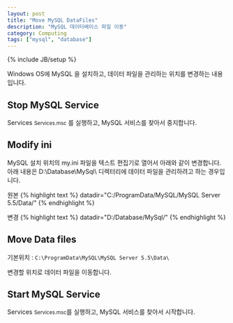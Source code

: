 ```yaml
---
layout: post
title: "Move MySQL DataFiles"
description: "MySQL 데이터베이스 파일 이동"
category: Computing
tags: ["mysql", "database"]
---
```

{% include JB/setup %}


Windows OS에 MySQL 을 설치하고, 데이터 파일을 관리하는 위치를 변경하는 내용입니다.

## Stop MySQL Service

Services <small>Services.msc</small> 를 실행하고, MySQL 서비스를 찾아서 중지합니다.

## Modify ini

MySQL 설치 위치의 my.ini 파일을 텍스트 편집기로 열어서 아래와 같이 변경합니다.
아래 내용은 D:\Database\MySql\ 디렉터리에 데이터 파일을 관리하려고 하는 경우입니다.

원본
{% highlight text %}
datadir="C:/ProgramData/MySQL/MySQL Server 5.5/Data/"
{% endhighlight %}

변경
{% highlight text %}
datadir="D:/Database/MySql/"
{% endhighlight %}

## Move Data files
기본위치 : `C:\ProgramData\MySQL\MySQL Server 5.5\Data\`

변경할 위치로 데이터 파일을 이동합니다. 

## Start MySQL Service

Services <small>Services.msc</small>를 실행하고, MySQL 서비스를 찾아서 시작합니다.
